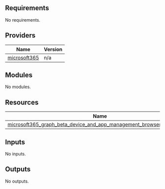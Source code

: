 <!-- BEGIN_TF_DOCS -->
## Requirements

No requirements.

## Providers

| Name | Version |
|------|---------|
| <a name="provider_microsoft365"></a> [microsoft365](#provider_microsoft365) | n/a |

## Modules

No modules.

## Resources

| Name | Type |
|------|------|
| [microsoft365_graph_beta_device_and_app_management_browser_site.example](https://registry.terraform.io/providers/hashicorp/microsoft365/latest/docs/resources/graph_beta_device_and_app_management_browser_site) | resource |

## Inputs

No inputs.

## Outputs

No outputs.
<!-- END_TF_DOCS -->